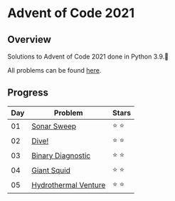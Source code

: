 # Advent of Code 2021

## Overview

Solutions to Advent of Code 2021 done in Python 3.9.:evergreen_tree:

All problems can be found [here](https://adventofcode.com/2021).

## Progress
| Day | Problem | Stars |
| --- | --- | --- |
| 01 | [Sonar Sweep](https://adventofcode.com/2021/day/1) | ⭐ ⭐ |
| 02 | [Dive!](https://adventofcode.com/2021/day/2) | ⭐ ⭐ |
| 03 | [Binary Diagnostic](https://adventofcode.com/2021/day/3) | ⭐ ⭐ |
| 04 | [Giant Squid](https://adventofcode.com/2021/day/4) | ⭐ ⭐ |
| 05 | [Hydrothermal Venture](https://adventofcode.com/2021/day/5) | ⭐ ⭐ |
